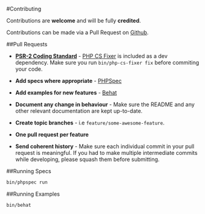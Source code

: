 #Contributing

Contributions are **welcome** and will be fully **credited**.

Contributions can be made via a Pull Request on [Github](https://github.com/mike182uk/kata).

##Pull Requests

- **[PSR-2 Coding Standard](https://github.com/php-fig/fig-standards/blob/master/accepted/PSR-2-coding-style-guide.md)** - [PHP CS Fixer](https://github.com/FriendsOfPHP/PHP-CS-Fixer) is included as a dev dependency. Make sure you run `bin/php-cs-fixer fix` before commiting your code.

- **Add specs where appropriate** - [PHPSpec](http://www.phpspec.net/en/latest/)

- **Add examples for new features** - [Behat](http://docs.behat.org/en/v3.0/)

- **Document any change in behaviour** - Make sure the README and any other relevant documentation are kept up-to-date.

- **Create topic branches** - i.e `feature/some-awesome-feature`.

- **One pull request per feature**

- **Send coherent history** - Make sure each individual commit in your pull request is meaningful. If you had to make multiple intermediate commits while developing, please squash them before submitting.


##Running Specs

```bash
bin/phpspec run
```

##Running Examples

```bash
bin/behat
```
